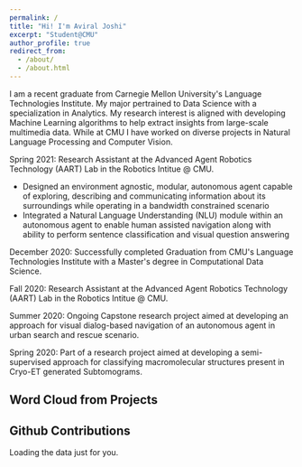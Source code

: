 ```yaml
---
permalink: /
title: "Hi! I'm Aviral Joshi"
excerpt: "Student@CMU"
author_profile: true
redirect_from: 
  - /about/
  - /about.html
---
```


<script src="//cdn.wordart.com/wordart.min.js" async defer></script>


I am a recent graduate from Carnegie Mellon University's Language Technologies Institute. My major pertrained to Data Science with a specialization in Analytics. My research interest is aligned with developing Machine Learning algorithms to help extract insights from large-scale multimedia data. While at CMU I have worked on diverse projects in Natural Language Processing and Computer Vision.

Spring 2021: Research Assistant at the Advanced Agent Robotics Technology (AART) Lab  in the Robotics Intitue @ CMU. 
- Designed an environment agnostic, modular, autonomous agent capable of exploring, describing and communicating information about its surroundings while operating in a bandwidth constrained scenario
- Integrated a Natural Language Understanding (NLU) module within an autonomous agent to enable human assisted navigation along with ability to perform sentence classification and visual question answering

December 2020: Successfully completed Graduation from CMU's Language Technologies Institute with a Master's degree in Computational Data Science.

Fall 2020: Research Assistant at the Advanced Agent Robotics Technology (AART) Lab  in the Robotics Intitue @ CMU.

Summer 2020: Ongoing Capstone research project aimed at developing an approach for visual dialog-based navigation of an autonomous agent in urban search and rescue scenario.

Spring 2020: Part of a research project aimed at developing a semi-supervised approach for classifying macromolecular structures present in Cryo-ET generated Subtomograms.


<h2>Word Cloud from Projects</h2>
<div style="width: 100%;" data-wordart-src="//cdn.wordart.com/json/08cvjqm3is03" data-wordart-show-attribution></div>

<h2> Github Contributions </h2>
<!-- Prepare a container for your calendar. -->
<script
  src="https://cdn.rawgit.com/IonicaBizau/github-calendar/gh-pages/dist/github-calendar.min.js"
>
</script>

<!-- Optionally, include the theme (if you don't want to struggle to write the CSS) -->
<link
  rel="stylesheet"
  href="https://cdn.rawgit.com/IonicaBizau/github-calendar/gh-pages/dist/github-calendar.css"
/>

<!-- Prepare a container for your calendar. -->
<div class="calendar">
    <!-- Loading stuff -->
    Loading the data just for you.
</div>

<script>
    new GitHubCalendar(".calendar", "dataviral");
</script>